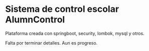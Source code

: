 # Sistema de control escolar AlumnControl

Plataforma creada con springboot, security, lombok, mysql y otros.

Falta por terminar detalles.
Aun es progreso.
